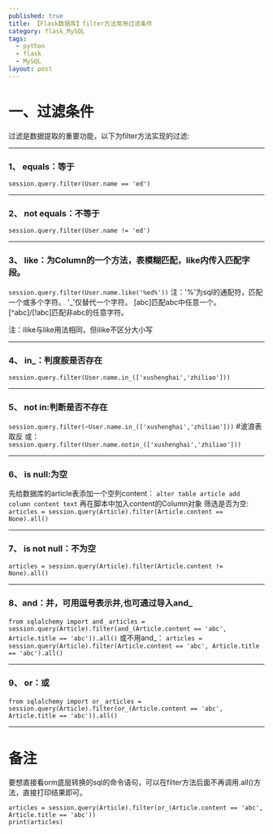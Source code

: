 ```yaml
---
published: true
title: 【Flask数据库】filter方法常用过滤条件
category: flask_MySQL
tags:
  - python
  - flask
  - MySQL
layout: post
---
```

# 一、过滤条件
过滤是数据提取的重要功能，以下为filter方法实现的过滤:
******
### 1、 equals：等于
`session.query.filter(User.name == 'ed')`
*****
### 2、 not equals：不等于
`session.query.filter(User.name != 'ed')`
*****
### 3、 like：为Column的一个方法，表模糊匹配，like内传入匹配字段。
`session.query.filter(User.name.like('%ed%'))`
注：'%'为sql的通配符，匹配一个或多个字符。
        '_'仅替代一个字符。
        [abc]匹配abc中任意一个。
        [^abc]/[!abc]匹配非abc的任意字符。

注：ilike与like用法相同，但ilike不区分大小写
******
### 4、 in_：判度胺是否存在
`session.query.filter(User.name.in_(['xushenghai','zhiliao']))`
*****
### 5、 not in:判断是否不存在
`session.query.filter(~User.name.in_(['xushenghai','zhiliao']))` #波浪表取反
或：
`session.query.filter(User.name.notin_(['xushenghai','zhiliao']))`
***
### 6、 is null:为空
先给数据库的article表添加一个空列content：
`alter table article add column content text`
再在脚本中加入content的Column对象
筛选是否为空:
`articles = session.query(Article).filter(Article.content == None).all()`
****
### 7、 is not null：不为空
`articles = session.query(Article).filter(Article.content != None).all()`
****
### 8、and：并，可用逗号表示并,也可通过导入and_
`from sqlalchemy import and_`
`articles = session.query(Article).filter(and_(Article.content == 'abc', Article.title == 'abc')).all()`
或不用and_：
`articles = session.query(Article).filter(Article.content == 'abc', Article.title == 'abc').all()`
****
### 9、 or：或
`from sqlalchemy import or_`
`articles = session.query(Article).filter(or_(Article.content == 'abc', Article.title == 'abc')).all()`
****
# 备注
要想直接看orm底层转换的sql的命令语句，可以在filter方法后面不再调用.all()方法，直接打印结果即可。
```
articles = session.query(Article).filter(or_(Article.content == 'abc', Article.title == 'abc'))
print(articles)
```

